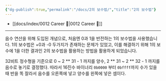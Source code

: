 ```yaml
---
{"dg-publish":true,"permalink":"/docs/2의 보수법/","title":"2의 보수법"}
---
```


- [[docs/index/0012 Career 💼\|0012 Career 💼]]
---
음수 연산을 위해 도입된 개념으로, 처음엔 0과 1을 반전하는 1의 보수법을 사용했습니다. 1의 보수법은 +0과 -0 두가지가 존재하는 문제가 있었고, 이를 해결하기 위해 1의 보수에 1을 더한 결과인 2의 보수법을 활용하는 방법을 활용하게 되었습니다.

32비트 정수형을 기준으로 0 ~ 2 ** 31 - 1 까지를 양수, 2 ** 31 ~ 2 ** 32 - 1 까지를 음수로 놓기로 결정했다. 따라서 16진수 바이너리 `0b0000` 부터 `0bffff`까지 수가 있을때 반을 똑 잘라서 음수를 오른쪽에 넣고 양수를 왼쪽에 넣은 셈이다.
